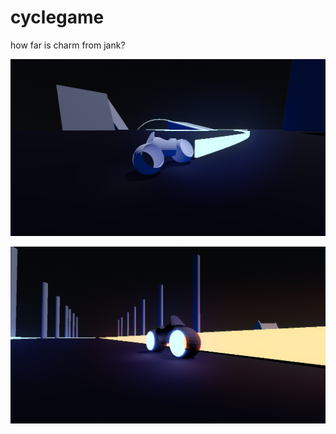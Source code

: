 # cyclegame

how far is charm from jank?

![a primitively modeled grey lightcycle, trailed by a wall of blue light, driving across a dark landscape of grey shapes](https://github.com/2mellofanclub/cyclegame/blob/main/screenshot2.png)

![a slick black lightcycle between two rows of grey pillars, stopped in front of a wall of shining orange light](https://github.com/2mellofanclub/cyclegame/blob/main/screenshot4.png)